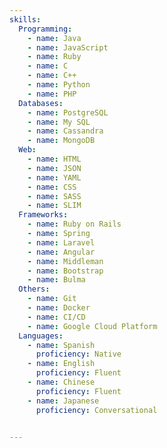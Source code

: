 ```yaml
---
skills:
  Programming:
    - name: Java
    - name: JavaScript
    - name: Ruby
    - name: C
    - name: C++
    - name: Python
    - name: PHP
  Databases:
    - name: PostgreSQL
    - name: My SQL
    - name: Cassandra
    - name: MongoDB
  Web:
    - name: HTML
    - name: JSON
    - name: YAML
    - name: CSS
    - name: SASS
    - name: SLIM
  Frameworks:
    - name: Ruby on Rails
    - name: Spring
    - name: Laravel
    - name: Angular
    - name: Middleman
    - name: Bootstrap
    - name: Bulma
  Others:
    - name: Git
    - name: Docker
    - name: CI/CD
    - name: Google Cloud Platform
  Languages:
    - name: Spanish
      proficiency: Native
    - name: English
      proficiency: Fluent
    - name: Chinese
      proficiency: Fluent
    - name: Japanese
      proficiency: Conversational


---
```

